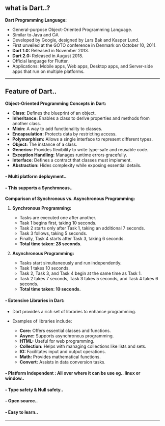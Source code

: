 ## what is Dart..?
**Dart Programming Language:**
- General-purpose Object-Oriented Programming Language.
- Similar to Java and C#.
- Developed by Google, designed by Lars Bak and Kasper Lund.
- First unveiled at the GOTO conference in Denmark on October 10, 2011.
- **Dart 1.0:** Released in November 2013.
- **Dart 2.0:** Released in August 2018.
- Official language for Flutter.
- Applications: Mobile apps, Web apps, Desktop apps, and Server-side apps that run on multiple platforms.
------------------------------------------------------------------------------------------------------------

## Feature of Dart.. 
**Object-Oriented Programming Concepts in Dart:**
- **Class:** Defines the blueprint of an object.
- **Inheritance:** Enables a class to derive properties and methods from another class.
- **Mixin:** A way to add functionality to classes.
- **Encapsulation:** Protects data by restricting access.
- **Polymorphism:** Allows a single interface to represent different types.
- **Object:** The instance of a class.
- **Generics:** Provides flexibility to write type-safe and reusable code.
- **Exception Handling:** Manages runtime errors gracefully.
- **Interface:** Defines a contract that classes must implement.
- **Abstraction:** Hides complexity while exposing essential details.
#### - Multi platform deployment.. 

#### - This supports a Synchronous.. 
**Comparison of Synchronous vs. Asynchronous Programming:**
1. **Synchronous Programming:**
   - Tasks are executed one after another.
   - Task 1 begins first, taking 10 seconds.
   - Task 2 starts only after Task 1, taking an additional 7 seconds.
   - Task 3 follows, taking 5 seconds.
   - Finally, Task 4 starts after Task 3, taking 6 seconds.
   - **Total time taken: 28 seconds.**

2. **Asynchronous Programming:**
   - Tasks start simultaneously and run independently.
   - Task 1 takes 10 seconds.
   - Task 2, Task 3, and Task 4 begin at the same time as Task 1.
   - Task 2 takes 7 seconds, Task 3 takes 5 seconds, and Task 4 takes 6 seconds.
   - **Total time taken: 10 seconds.**

#### - **Extensive Libraries in Dart:**
- Dart provides a rich set of libraries to enhance programming.
- Examples of libraries include:

  - **Core:** Offers essential classes and functions.
  - **Async:** Supports asynchronous programming.
  - **HTML:** Useful for web programming.
  - **Collection:** Helps with managing collections like lists and sets.
  - **IO:** Facilitates input and output operations.
  - **Math:** Provides mathematical functions.
  - **Convert:** Assists in data conversion tasks.

#### - Platform Independent : All over where it can be use eg.. linux or window.. 

#### - Type safety & Null safety.. 

#### - Open source..
 
#### - Easy to learn.. 

------------------------------------------------------------------------------------------------------------
